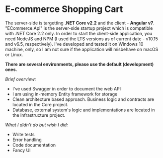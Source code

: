 # E-commerce Shopping Cart #
The server-side is targetting __.NET Core v2.2__ and the client - __Angular v7__.
"ECommerce.Api" is the server-side startup project which is compatible with .NET Core 2.2 only.
In order to start the client-side application, you need NodeJS and NPM (I used the LTS versions as of current date - v10.15 and v6.5, respectively).
I've developed and tested it on Windows 10 machine, only, so I am not sure if the application will misbehave on macOS or Linux.

__There are several environments, please use the default (development) ones.__

_Brief overview:_
* I've used Swagger in order to document the web API
* I am using in-memory Entity framework for storage
* Clean architecture based approach. Business logic and contracts are located in the Core project.
* Database, external system's logic and implementations are located in the Infrastructure project.


_What I didn't do but wish I did:_
* Write tests
* Error handling
* Code documentation
* Fancy UI
